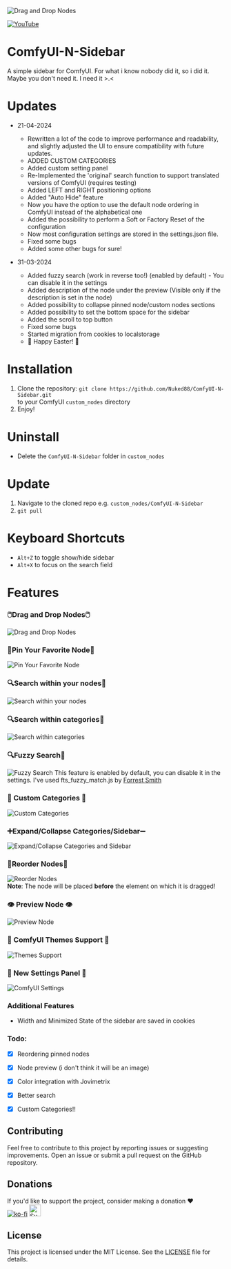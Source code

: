 
![Drag and Drop Nodes](./images/header.png)



[![YouTube](./images/YouTube.svg)](https://www.youtube.com/channel/UCnu819ZX2xiusPpbQ4KzSmA)

# ComfyUI-N-Sidebar
A simple sidebar for ComfyUI.
For what i know nobody did it, so i did it.
Maybe you don't need it. I need it >.< 

# Updates
- 21-04-2024
  - Rewritten a lot of the code to improve performance and readability, and slightly adjusted the UI to ensure compatibility with future updates.
  - ADDED CUSTOM CATEGORIES
  - Added custom setting panel
  - Re-Implemented the 'original' search function to support translated versions of ComfyUI (requires testing)
  - Added LEFT and RIGHT positioning options
  - Added "Auto Hide" feature
  - Now you have the option to use the default node ordering in ComfyUI instead of the alphabetical one
  - Added the possibility to perform a Soft or Factory Reset of the configuration
  - Now most configuration settings are stored in the settings.json file.
  - Fixed some bugs
  - Added some other bugs for sure!

- 31-03-2024 
  - Added fuzzy search (work in reverse too!) (enabled by default) -  You can disable it in the settings
  - Added description of the node under the preview (Visible only if the description is set in the node)
  - Added possibility to collapse pinned node/custom nodes sections
  - Added possibility to set the bottom space for the sidebar
  - Added the scroll to top button
  - Fixed some bugs
  - Started migration from cookies to localstorage
  - 🐰 Happy Easter! 🐰

# Installation

1. Clone the repository:
`git clone https://github.com/Nuked88/ComfyUI-N-Sidebar.git`  
to your ComfyUI `custom_nodes` directory
2. Enjoy!


# Uninstall
  - Delete the `ComfyUI-N-Sidebar` folder in `custom_nodes`


# Update
1. Navigate to the cloned repo e.g. `custom_nodes/ComfyUI-N-Sidebar`
2. `git pull`

# Keyboard Shortcuts

- `Alt+Z` to toggle show/hide sidebar
- `Alt+X` to focus on the search field

# Features

### 🖱️Drag and Drop Nodes🖱️
![Drag and Drop Nodes](./images/dd.gif)


### 📌Pin Your Favorite Node📌
![Pin Your Favorite Node](./images/pin.gif)

### 🔍Search within your nodes📄
![Search within your nodes](./images/search_nodes.gif)

### 🔍Search within categories📂
![Search within categories](./images/search_categories.gif)

### 🔍Fuzzy Search🔄
![Fuzzy Search](./images/fuzzysearch.gif)
This feature is enabled by default, you can disable it in the settings. I've used fts_fuzzy_match.js by [Forrest Smith](https://github.com/forrestthewoods/lib_fts)

### 🎨 Custom Categories 📂
![Custom Categories](./images/custom_categories.gif)



### ➕Expand/Collapse Categories/Sidebar➖
![Expand/Collapse Categories and Sidebar](./images/expand_collapse.gif)

### 🔁Reorder Nodes🔁
![Reorder Nodes](./images/pin_reorder.gif)
<br>
**Note**: The node will be placed **before** the element on which it is dragged!

### 👁 Preview Node 👁
![Preview Node](./images/preview.gif)

### 🎨 ComfyUI Themes Support 🎨
![Themes Support ](./images/theme.gif)

### 🎨 New Settings Panel 🎨
![ComfyUI Settings](./images/settings.png)

### Additional Features
- Width and Minimized State of the sidebar are saved in cookies


### Todo:
- [x] Reordering pinned nodes
- [x] Node preview (i don't think it will be an image)
- [x] Color integration with Jovimetrix
- [x] Better search
- [x] Custom Categories!!



## Contributing

Feel free to contribute to this project by reporting issues or suggesting improvements. Open an issue or submit a pull request on the GitHub repository.

## Donations

If you'd like to support the project, consider making a donation ❤️
<br>
[![ko-fi](https://ko-fi.com/img/githubbutton_sm.svg)](https://ko-fi.com/C0C0AJECJ) 
<a href="https://patreon.com/DreamingAIChannel"><img src="./images/patreon_badge.png" alt="Support me on Patreon" height="27" /></a>

## License

This project is licensed under the MIT License. See the [LICENSE](LICENSE) file for details.

